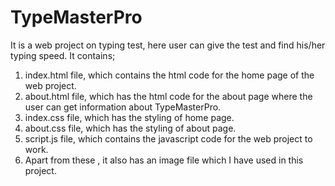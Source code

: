 # TypeMasterPro
It is a web project on typing test, here user can give the test and find his/her typing speed.
It contains;
1. index.html file, which contains the html code for the home page of the web project.
2. about.html file, which has the html code for the about page where the user can get information about TypeMasterPro.
3. index.css file, which has the styling of home page.
4. about.css file, which has the styling of about page.
5. script.js file, which contains the javascript code for the web project to work.
6. Apart from these , it also has an image file which I have used in this project.
